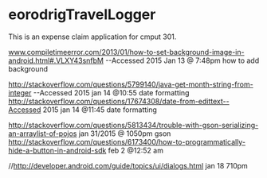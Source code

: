 # eorodrigTravelLogger
This is an expense claim application for cmput 301.

www.compiletimeerror.com/2013/01/how-to-set-background-image-in-android.html#.VLXY43snfbM   --Accessed 2015 Jan 13 @ 7:48pm   how to add background

http://stackoverflow.com/questions/5799140/java-get-month-string-from-integer  --Accessed 2015 jan 14 @10:55 	date formatting
http://stackoverflow.com/questions/17674308/date-from-edittext--Accessed 2015 jan 14 @11:45 	date formatting



http://stackoverflow.com/questions/5813434/trouble-with-gson-serializing-an-arraylist-of-pojos  jan 31/2015 @ 1050pm  gson
http://stackoverflow.com/questions/6173400/how-to-programmatically-hide-a-button-in-android-sdk   feb 2 @12:52 am

//http://developer.android.com/guide/topics/ui/dialogs.html  jan  18 710pm